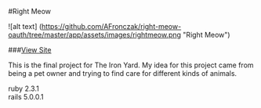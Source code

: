 #Right Meow

![alt text]
(https://github.com/AFronczak/right-meow-oauth/tree/master/app/assets/images/rightmeow.png "Right Meow")

###[View Site](http://rightmeow.site/)


This is the final project for The Iron Yard. My idea for this project came from being a pet owner and trying to find care for different kinds of animals.

ruby 2.3.1
<br />
rails 5.0.0.1
